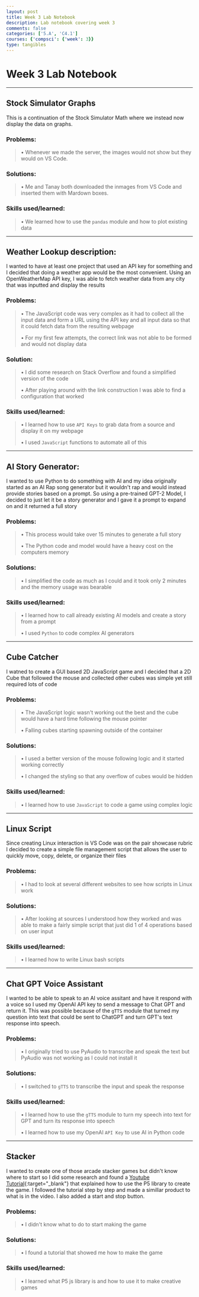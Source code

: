 ```yaml
---
layout: post
title: Week 3 Lab Notebook
description: Lab notebook covering week 3
comments: false
categories: ['5.A', 'C4.1']
courses: {'compsci': {'week': 3}}
type: tangibles
---
```


# Week 3 Lab Notebook

---

## Stock Simulator Graphs
This is a continuation of the Stock Simulator Math where we instead now display the data on graphs.

### Problems:
> • Whenever we made the server, the images would not show but they would on VS Code.

### Solutions:
> • Me and Tanay both downloaded the inmages from VS Code and inserted them with Mardown boxes.


### Skills used/learned:

> • We learned how to use the `pandas` module and how to plot existing data


---

## Weather Lookup description:
I wanted to have at least one project that used an API key for something and I decided that doing a weather app would be the most convenient. Using an OpenWeatherMap API key, I was able to fetch weather data from any city that was inputted and display the results

### Problems:

> • The JavaScript code was very complex as it had to collect all the input data and form a URL using the API key and all input data so that it could fetch data from the resulting webpage
>
> • For my first few attempts, the correct link was not able to be formed and would not display data


### Solution:

> • I did some research on Stack Overflow and found a simplified version of the code
>
> • After playing around with the link construction I was able to find a configuration that worked

### Skills used/learned:

> • I learned how to use `API Keys` to grab data from a source and display it on my webpage
>
> • I used `JavaScript` functions to automate all of this

---

## AI Story Generator:
I wanted to use Python to do something with AI and my idea originally started as an AI Rap song generator but it wouldn't rap and would instead provide stories based on a prompt. So using a pre-trained GPT-2 Model, I decided to just let it be a story generator and I gave it a prompt to expand on and it returned a full story

### Problems:

> • This process would take over 15 minutes to generate a full story
>
> • The Python code and model would have a heavy cost on the computers memory

### Solutions:

> • I simplified the code as much as I could and it took only 2 minutes and the memory usage was bearable


### Skills used/learned:

> • I learned how to call already existing AI models and create a story from a prompt
>
> • I used `Python` to code complex AI generators

---

## Cube Catcher
I watned to create a GUI based 2D JavaScript game and I decided that a 2D Cube that followed the mouse and collected other cubes was simple yet still required lots of code

### Problems:
> • The JavaScript logic wasn't working out the best and the cube would have a hard time following the mouse pointer
>
> • Falling cubes starting spawning outside of the container

### Solutions:
> • I used a better version of the mouse following logic and it started working correctly
>
> • I changed the styling so that any overflow of cubes would be hidden

### Skills used/learned:

> • I learned how to use `JavaScript` to code a game using complex logic

---

## Linux Script
Since creating Linux interaction is VS Code was on the pair showcase rubric I decided to create a simple file management script that allows the user to quickly move, copy, delete, or organize their files

### Problems:
> • I had to look at several different websites to see how scripts in Linux work

### Solutions:
> • After looking at sources I understood how they worked and was able to make a fairly simple script that just did 1 of 4 operations based on user input


### Skills used/learned:

> • I learned how to write Linux bash scripts

---

## Chat GPT Voice Assistant
I wanted to be able to speak to an AI voice assitant and have it respond with a voice so I used my OpenAI API key to send a message to Chat GPT and return it. This was possible because of the `gTTS` module that turned my question into text that could be sent to ChatGPT and turn GPT's text response into speech.

### Problems:
> • I originally tried to use PyAudio to transcribe and speak the text but PyAudio was not working as I could not install it

### Solutions:
> • I switched to `gTTS` to transcribe the input and speak the response


### Skills used/learned:

> • I learned how to use the `gTTS` module to turn my speech into text for GPT and turn its response into speech
>
> • I learned how to use my OpenAI `API Key` to use AI in Python code

---

## Stacker
I wanted to create one of those arcade stacker games but didn't know where to start so I did some research and found a [Youtube Tutorial](https://www.youtube.com/watch?v=YwnbqXQSHXw){:target="_blank"} that explained how to use the P5 library to create the game. I followed the tutorial step by step and made a simillar product to what is in the video. I also added a start and stop button.

### Problems:
> • I didn't know what to do to start making the game

### Solutions:
> • I found a tutorial that showed me how to make the game


### Skills used/learned:

> • I learned what P5 js library is and how to use it to make creative games

